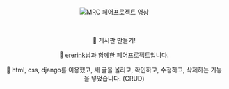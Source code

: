 <div align='center'>

<br>

![MRC 페어프로젝트 영상](../220930%20Django%208%EC%9D%BC%EC%B0%A8%20%ED%8E%98%EC%96%B4%ED%94%84%EB%A1%9C%EC%A0%9D%ED%8A%B8/Movie-Review-Community.gif)

<br>

🌸 게시판 만들기!

🌸 [ererink](https://github.com/ererink)님과 함께한 페어프로젝트입니다.

🌸 html, css, django를 이용했고, 새 글을 올리고, 확인하고, 수정하고, 삭제하는 기능을 넣었습니다. (CRUD)

</div>
